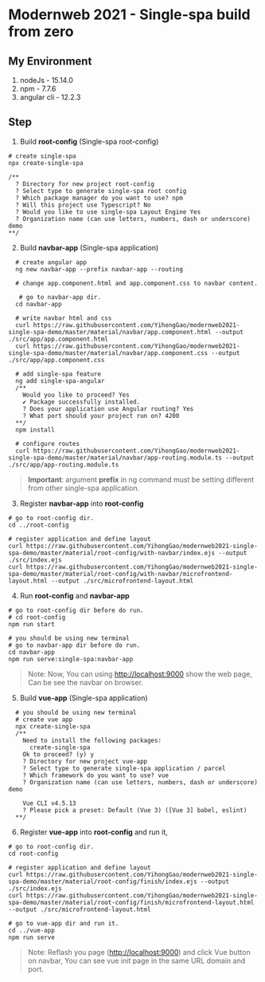 # Modernweb 2021 - Single-spa build from zero

## My Environment
  1. nodeJs - 15.14.0
  2. npm - 7.7.6
  3. angular cli - 12.2.3

## Step
  1. Build **root-config** (Single-spa root-config)
  ```
  # create single-spa 
  npx create-single-spa
  
  /** 
    ? Directory for new project root-config
    ? Select type to generate single-spa root config
    ? Which package manager do you want to use? npm
    ? Will this project use Typescript? No
    ? Would you like to use single-spa Layout Engine Yes
    ? Organization name (can use letters, numbers, dash or underscore) demo
  **/

  ```

  2. Build **navbar-app** (Single-spa application)
  ```
    # create angular app
    ng new navbar-app --prefix navbar-app --routing

    # change app.component.html and app.component.css to navbar content.  

     # go to navbar-app dir.
    cd navbar-app

    # write navbar html and css
    curl https://raw.githubusercontent.com/YihongGao/modernweb2021-single-spa-demo/master/material/navbar/app.component.html --output ./src/app/app.component.html
    curl https://raw.githubusercontent.com/YihongGao/modernweb2021-single-spa-demo/master/material/navbar/app.component.css --output ./src/app/app.component.css

    # add single-spa feature
    ng add single-spa-angular
    /**
      Would you like to proceed? Yes
      ✔ Package successfully installed.
      ? Does your application use Angular routing? Yes
      ? What port should your project run on? 4200
    **/
    npm install

    # configure routes 
    curl https://raw.githubusercontent.com/YihongGao/modernweb2021-single-spa-demo/master/material/navbar/app-routing.module.ts --output ./src/app/app-routing.module.ts
  ```
  > **Important**: argument **prefix** in ng command must be setting different from other single-spa application.  

  3. Register **navbar-app** into **root-config**
  ```
  # go to root-config dir.
  cd ../root-config

  # register application and define layout
  curl https://raw.githubusercontent.com/YihongGao/modernweb2021-single-spa-demo/master/material/root-config/with-navbar/index.ejs --output ./src/index.ejs
  curl https://raw.githubusercontent.com/YihongGao/modernweb2021-single-spa-demo/master/material/root-config/with-navbar/microfrontend-layout.html --output ./src/microfrontend-layout.html
  ```

  4. Run **root-config** and **navbar-app**
  ```
  # go to root-config dir before do run.
  # cd root-config
  npm run start

  # you should be using new terminal
  # go to navbar-app dir before do run.
  cd navbar-app
  npm run serve:single-spa:navbar-app
  ```

  > Note: Now, You can using [http://localhost:9000] show the web page, Can be see the navbar on browser.

  5. Build **vue-app** (Single-spa application)
  ```
    # you should be using new terminal
    # create vue app
    npx create-single-spa
    /**     
      Need to install the following packages:
        create-single-spa
      Ok to proceed? (y) y
      ? Directory for new project vue-app
      ? Select type to generate single-spa application / parcel
      ? Which framework do you want to use? vue
      ? Organization name (can use letters, numbers, dash or underscore) demo

      Vue CLI v4.5.13
      ? Please pick a preset: Default (Vue 3) ([Vue 3] babel, eslint)
    **/
  ```

  6. Register **vue-app** into **root-config** and run it,
  ```
  # go to root-config dir.
  cd root-config

  # register application and define layout
  curl https://raw.githubusercontent.com/YihongGao/modernweb2021-single-spa-demo/master/material/root-config/finish/index.ejs --output ./src/index.ejs
  curl https://raw.githubusercontent.com/YihongGao/modernweb2021-single-spa-demo/master/material/root-config/finish/microfrontend-layout.html --output ./src/microfrontend-layout.html

  # go to vue-app dir and run it.
  cd ../vue-app
  npm run serve
  ```

> Note: Reflash you page ([http://localhost:9000]) and click Vue button on navbar, You can see vue init page in the same URL domain and port.

[http://localhost:9000]: http://localhost:9000